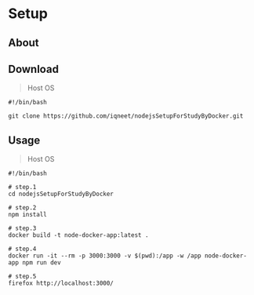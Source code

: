 Setup
==========

About
----------



Download
----------

> Host OS
```
#!/bin/bash

git clone https://github.com/iqneet/nodejsSetupForStudyByDocker.git
```


Usage
----------

> Host OS
```
#!/bin/bash

# step.1
cd nodejsSetupForStudyByDocker

# step.2
npm install

# step.3
docker build -t node-docker-app:latest .

# step.4
docker run -it --rm -p 3000:3000 -v $(pwd):/app -w /app node-docker-app npm run dev

# step.5
firefox http://localhost:3000/
```
